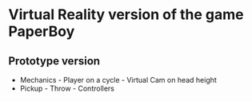 # Virtual Reality version of the game PaperBoy
## Prototype version
* Mechanics - Player on a cycle - Virtual Cam on head height
* Pickup - Throw - Controllers
